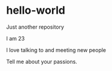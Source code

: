 # hello-world
Just another repository

I am 23

I love talking to and meeting new people

Tell me about your passions.
